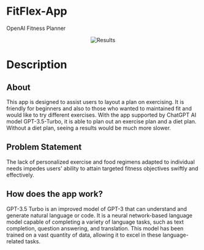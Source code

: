 # FitFlex-App
OpenAI Fitness Planner

<p align="center">
<img src="![Cover](https://github.com/BrandenAdems/FitFlex-App/assets/88533031/ab57d057-900e-4c07-927d-9e6dd6ea976c)" alt="Results">
</p>

# Description
## About
This app is designed to assist users to layout a plan on exercising. It is friendly for beginners and also to those who wanted to maintained fit and would like to try different exercises. 
With the app supported by ChatGPT AI model GPT-3.5-Turbo, it is able to plan out an exercise plan and a diet plan. Without a diet plan, seeing a results would be much more slower.

## Problem Statement
The lack of personalized exercise and food regimens adapted to individual needs impedes users' ability to attain targeted fitness objectives swiftly and effectively.

## How does the app work?
GPT-3.5 Turbo is an improved model of GPT-3 that can understand and generate natural language or code. It is a neural network-based language model capable of completing a variety of language tasks, such as text completion, question answering, and translation. 
This model has been trained on a vast quantity of data, allowing it to excel in these language-related tasks.
